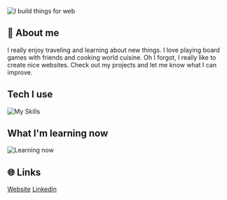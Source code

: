<img alt="I build things for web" align="center" src="https://readme-typing-svg.demolab.com?font=Fira+Code&pause=1000&width=435&lines=I+build+things+for+web">


## 🙍 About me
I really enjoy traveling and learning about new things. I love playing board games with friends and cooking world cuisine. Oh I forgot, I really like to create nice websites. Check out my projects and let me know what I can improve.

## Tech I use

![My Skills](https://skillicons.dev/icons?i=javascript,typescript,react,redux,html,css,sass,materialui,tailwind,bootstrap,git)

## What I'm learning now

![Learning now](https://skillicons.dev/icons?i=jest)

## 🌐 Links

[Website]('https://kburzynski.com/)
[Linkedin]('https://www.linkedin.com/in/krzysztof-burzy%C5%84ski-86bb79190/')
